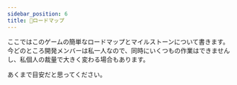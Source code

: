 ```yaml
---
sidebar_position: 6
title: 🚧ロードマップ
---
```



ここではこのゲームの簡単なロードマップとマイルストーンについて書きます。
今どのところ開発メンバーは私一人なので、同時にいくつもの作業はできませんし、私個人の裁量で大きく変わる場合もあります。

あくまで目安だと思ってください。


